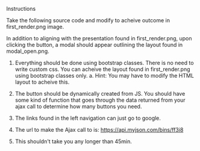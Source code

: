 Instructions

Take the following source code and modify to acheive outcome in first_render.png image.

In addition to aligning with the presentation found in first_render.png, upon clicking the button, a modal should appear outlining the layout found in modal_open.png.

1. Everything should be done using bootstrap classes. There is no need to write custom css. You can acheive the layout found in first_render.png using bootstrap classes only.
 a. Hint: You may have to modify the HTML layout to acheive this.

2. The button should be dynamically created from JS. You should have some kind of function that goes through the data returned from your ajax call to determine how many buttons you need.

3. The links found in the left navigation can just go to google.

4. The url to make the Ajax call to is: https://api.myjson.com/bins/ff3i8

5. This shouldn't take you any longer than 45min.